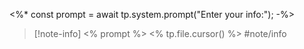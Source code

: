 
<%* const prompt = await tp.system.prompt("Enter your info:"); -%>
>[!note-info]  <% prompt %> <% tp.file.cursor() %> #note/info 